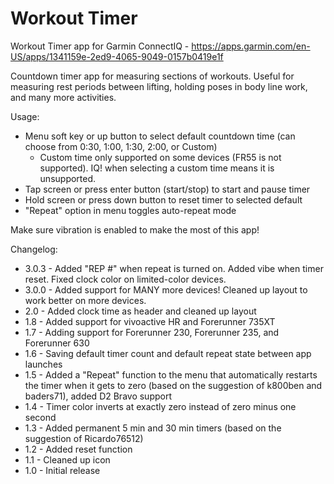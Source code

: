 # Workout Timer
Workout Timer app for Garmin ConnectIQ - https://apps.garmin.com/en-US/apps/1341159e-2ed9-4065-9049-0157b0419e1f

Countdown timer app for measuring sections of workouts. Useful for measuring rest periods between lifting, holding poses in body line work, and many more activities.

Usage:
* Menu soft key or up button to select default countdown time (can choose from 0:30, 1:00, 1:30, 2:00, or Custom)
    * Custom time only supported on some devices (FR55 is not supported). IQ! when selecting a custom time means it is unsupported.
* Tap screen or press enter button (start/stop) to start and pause timer
* Hold screen or press down button to reset timer to selected default
* "Repeat" option in menu toggles auto-repeat mode

Make sure vibration is enabled to make the most of this app!

Changelog:

* 3.0.3 - Added "REP #" when repeat is turned on. Added vibe when timer reset. Fixed clock color on limited-color devices.
* 3.0.0 - Added support for MANY more devices! Cleaned up layout to work better on more devices.
* 2.0 - Added clock time as header and cleaned up layout
* 1.8 - Added support for vivoactive HR and Forerunner 735XT
* 1.7 - Adding support for Forerunner 230, Forerunner 235, and Forerunner 630
* 1.6 - Saving default timer count and default repeat state between app launches
* 1.5 - Added a "Repeat" function to the menu that automatically restarts the timer when it gets to zero (based on the suggestion of k800ben and baders71), added D2 Bravo support
* 1.4 - Timer color inverts at exactly zero instead of zero minus one second
* 1.3 - Added permanent 5 min and 30 min timers (based on the suggestion of Ricardo76512)
* 1.2 - Added reset function
* 1.1 - Cleaned up icon
* 1.0 - Initial release
